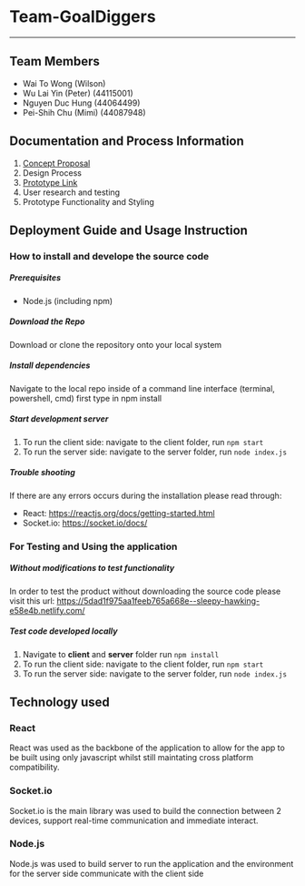 # Team-GoalDiggers
***
## Team Members 
* Wai To Wong (Wilson) 
* Wu Lai Yin (Peter) (44115001)
* Nguyen Duc Hung (44064499) 
* Pei-Shih Chu (Mimi) (44087948)
## Documentation and Process Information
1. [Concept Proposal](https://github.com/deco3500-2019/Team-GoalDiggers/wiki/Proposal)
2. Design Process
3. [Prototype Link](https://5dad1f975aa1feeb765a668e--sleepy-hawking-e58e4b.netlify.com/)
4. User research and testing 
6. Prototype Functionality and Styling
## Deployment Guide and Usage Instruction 
### How to install and develope the source code 
##### Prerequisites
- Node.js (including npm)
##### Download the Repo
Download or clone the repository onto your local system
##### Install dependencies 
Navigate to the local repo inside of a command line interface (terminal, powershell, cmd) first type in npm install
##### Start development server 
1. To run the client side: navigate to the client folder, run `npm start` 
2. To run the server side: navigate to the server folder, run `node index.js`
##### Trouble shooting
If there are any errors occurs during the installation please read through: 
- React: https://reactjs.org/docs/getting-started.html
- Socket.io: https://socket.io/docs/
### For Testing and Using the application
##### Without modifications to test functionality
In order to test the product without downloading the source code please visit this url: https://5dad1f975aa1feeb765a668e--sleepy-hawking-e58e4b.netlify.com/
##### Test code developed locally
1. Navigate to **client** and **server** folder run `npm install`
2. To run the client side: navigate to the client folder, run `npm start` 
3. To run the server side: navigate to the server folder, run `node index.js`
## Technology used
### React
React was used as the backbone of the application to allow for the app to be built using only javascript whilst still maintating cross platform compatibility. 
### Socket.io
Socket.io is the main library was used to build the connection between 2 devices, support real-time communication and immediate interact. 
### Node.js 
Node.js was used to build server to run the application and the environment for the server side communicate with the client side
